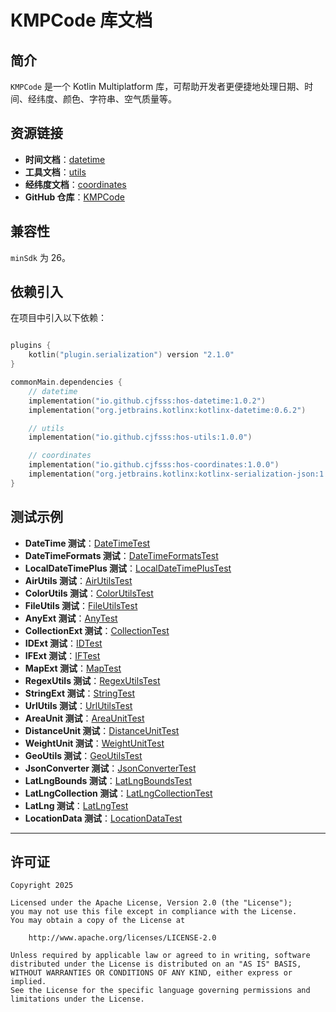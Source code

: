 # KMPCode 库文档

## 简介

`KMPCode` 是一个 Kotlin Multiplatform 库，可帮助开发者更便捷地处理日期、时间、经纬度、颜色、字符串、空气质量等。

## 资源链接

- **时间文档**：[datetime](https://github.com/cjfsss/KMPCode/blob/main/datetime)
- **工具文档**：[utils](https://github.com/cjfsss/KMPCode/blob/main/utils)
- **经纬度文档**：[coordinates](https://github.com/cjfsss/KMPCode/blob/main/coordinates)
- **GitHub 仓库**：[KMPCode](https://github.com/cjfsss/KMPCode)

## 兼容性

`minSdk` 为 26。

## 依赖引入

在项目中引入以下依赖：

```kotlin

plugins {
    kotlin("plugin.serialization") version "2.1.0"
}

commonMain.dependencies {
    // datetime
    implementation("io.github.cjfsss:hos-datetime:1.0.2")
    implementation("org.jetbrains.kotlinx:kotlinx-datetime:0.6.2")

    // utils
    implementation("io.github.cjfsss:hos-utils:1.0.0")

    // coordinates
    implementation("io.github.cjfsss:hos-coordinates:1.0.0")
    implementation("org.jetbrains.kotlinx:kotlinx-serialization-json:1.8.0")
}

```

## 测试示例


- **DateTime 测试**：[DateTimeTest](https://github.com/cjfsss/KMPCode/blob/master/datetime/src/commonTest/kotlin/DateTimeTest.kt)
- **DateTimeFormats 测试**：[DateTimeFormatsTest](https://github.com/cjfsss/KMPCode/blob/master/datetime/src/commonTest/kotlin/DateTimeFormatsTest.kt)
- **LocalDateTimePlus 测试**：[LocalDateTimePlusTest](https://github.com/cjfsss/KMPCode/blob/master/datetime/src/commonTest/kotlin/LocalDateTimePlusTest.kt)
- **AirUtils 测试**：[AirUtilsTest](https://github.com/cjfsss/KMPCode/blob/master/utils/src/commonTest/kotlin/AirUtilsTest.kt)
- **ColorUtils 测试**：[ColorUtilsTest](https://github.com/cjfsss/KMPCode/blob/master/utils/src/commonTest/kotlin/ColorUtilsTest.kt)
- **FileUtils 测试**：[FileUtilsTest](https://github.com/cjfsss/KMPCode/blob/master/utils/src/commonTest/kotlin/FileUtilsTest.kt)
- **AnyExt 测试**：[AnyTest](https://github.com/cjfsss/KMPCode/blob/master/utils/src/commonTest/kotlin/AnyTest.kt)
- **CollectionExt 测试**：[CollectionTest](https://github.com/cjfsss/KMPCode/blob/master/utils/src/commonTest/kotlin/CollectionTest.kt)
- **IDExt 测试**：[IDTest](https://github.com/cjfsss/KMPCode/blob/master/utils/src/commonTest/kotlin/IDTest.kt)
- **IFExt 测试**：[IFTest](https://github.com/cjfsss/KMPCode/blob/master/utils/src/commonTest/kotlin/IFTest.kt)
- **MapExt 测试**：[MapTest](https://github.com/cjfsss/KMPCode/blob/master/utils/src/commonTest/kotlin/MapTest.kt)
- **RegexUtils 测试**：[RegexUtilsTest](https://github.com/cjfsss/KMPCode/blob/master/utils/src/commonTest/kotlin/RegexUtilsTest.kt)
- **StringExt 测试**：[StringTest](https://github.com/cjfsss/KMPCode/blob/master/utils/src/commonTest/kotlin/StringTest.kt)
- **UrlUtils 测试**：[UrlUtilsTest](https://github.com/cjfsss/KMPCode/blob/master/utils/src/commonTest/kotlin/UrlUtilsTest.kt)
- **AreaUnit 测试**：[AreaUnitTest](https://github.com/cjfsss/KMPCode/blob/master/coordinates/src/commonTest/kotlin/AreaUnitTest.kt)
- **DistanceUnit 测试**：[DistanceUnitTest](https://github.com/cjfsss/KMPCode/blob/master/coordinates/src/commonTest/kotlin/DistanceUnitTest.kt)
- **WeightUnit 测试**：[WeightUnitTest](https://github.com/cjfsss/KMPCode/blob/master/coordinates/src/commonTest/kotlin/WeightUnitTest.kt)
- **GeoUtils 测试**：[GeoUtilsTest](https://github.com/cjfsss/KMPCode/blob/master/coordinates/src/commonTest/kotlin/GeoUtilsTest.kt)
- **JsonConverter 测试**：[JsonConverterTest](https://github.com/cjfsss/KMPCode/blob/master/coordinates/src/commonTest/kotlin/JsonConverterTest.kt)
- **LatLngBounds 测试**：[LatLngBoundsTest](https://github.com/cjfsss/KMPCode/blob/master/coordinates/src/commonTest/kotlin/LatLngBoundsTest.kt)
- **LatLngCollection 测试**：[LatLngCollectionTest](https://github.com/cjfsss/KMPCode/blob/master/coordinates/src/commonTest/kotlin/LatLngCollectionTest.kt)
- **LatLng 测试**：[LatLngTest](https://github.com/cjfsss/KMPCode/blob/master/coordinates/src/commonTest/kotlin/LatLngTest.kt)
- **LocationData 测试**：[LocationDataTest](https://github.com/cjfsss/KMPCode/blob/master/coordinates/src/commonTest/kotlin/LocationDataTest.kt)

---

## 许可证

```
Copyright 2025

Licensed under the Apache License, Version 2.0 (the "License");
you may not use this file except in compliance with the License.
You may obtain a copy of the License at

    http://www.apache.org/licenses/LICENSE-2.0

Unless required by applicable law or agreed to in writing, software
distributed under the License is distributed on an "AS IS" BASIS,
WITHOUT WARRANTIES OR CONDITIONS OF ANY KIND, either express or implied.
See the License for the specific language governing permissions and
limitations under the License.
```